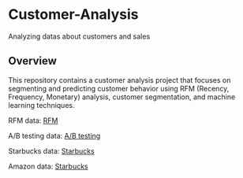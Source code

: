 # Customer-Analysis
Analyzing datas about customers and sales

## Overview

This repository contains a customer analysis project that focuses on segmenting and predicting customer behavior using RFM (Recency, Frequency, Monetary) analysis, customer segmentation, and machine learning techniques.

RFM data: 
[RFM](https://www.kaggle.com/datasets/mathchi/online-retail-ii-data-set-from-ml-repository/download?datasetVersionNumber=3)

A/B testing data: 
[A/B testing](https://www.kaggle.com/datasets/putdejudomthai/ecommerce-ab-testing-2022-dataset1)

Starbucks data: 
[Starbucks](https://www.kaggle.com/datasets/mahirahmzh/starbucks-customer-retention-malaysia-survey/data)


Amazon data: 
[Starbucks](https://www.kaggle.com/datasets/tarkkaanko/amazon)
